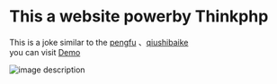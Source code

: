 # This a website powerby Thinkphp
This is a joke similar to the [pengfu](http://www.pengfu.com/) 、[qiushibaike](http://www.qiushibaike.com/)  
you can visit [Demo](http://bxyz.pub)

![image description](https://raw.githubusercontent.com/noble4cc/ComedyStation/master/screenshot.png)